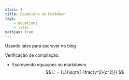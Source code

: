 ```yaml
---
stars: 4
title: Equations on Markdown
tags:
	- equations
	- latex
mathjax: true
---
```


Usando latex para escrever no blog

Verificação de compilação:
- Escrevendo equaçoes no markdowm
$$
 L' = {L}{\sqrt{1-\frac{v^2}{c^2}}}
$$
